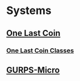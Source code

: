 # Systems
## [One Last Coin](OneLastCoin/OneLastCoin.md)
### [One Last Coin Classes](OneLastCoin/OLCClasses.md)

## [GURPS-Micro](GURPS/GURPS-Micro.md)